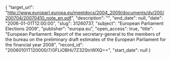{
  "target_url": "http://www.europarl.europa.eu/meetdocs/2004_2009/documents/dv/200/200704/20070410_note_en.pdf", 
  "description": "", 
  "end_date": null, 
  "date": "2006-01-01T12:00:00", 
  "slug": 31260737, 
  "subject": "European Parliament Elections 2009", 
  "publisher": "europa.eu", 
  "open_access": true, 
  "title": "European Parliament: Report of the secretary-general to the members of the bureau on the preliminary draft estimates of the European Parliament for the financial year 2008", 
  "record_id": "20060101T120000/7/0FLiOBHi/7Z32StriWXQ==", 
  "start_date": null
}

